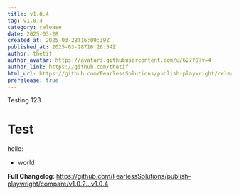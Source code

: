 ```yaml
---
title: v1.0.4
tag: v1.0.4
category: release
date: 2025-03-28
created_at: 2025-03-28T16:09:39Z
published_at: 2025-03-28T16:26:54Z
author: thetif
author_avatar: https://avatars.githubusercontent.com/u/62778?v=4
author_link: https://github.com/thetif
html_url: https://github.com/FearlessSolutions/publish-playwright/releases/tag/v1.0.4
prerelease: true
---
```


Testing 123

# Test

hello:
- world

**Full Changelog**: https://github.com/FearlessSolutions/publish-playwright/compare/v1.0.2...v1.0.4

